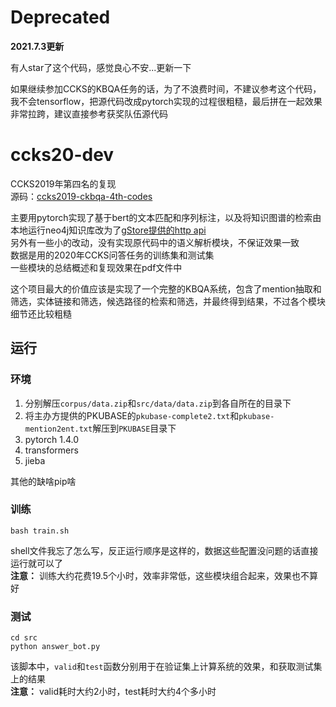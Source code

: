 # Deprecated
**2021.7.3更新**

有人star了这个代码，感觉良心不安...更新一下

如果继续参加CCKS的KBQA任务的话，为了不浪费时间，不建议参考这个代码，我不会tensorflow，把源代码改成pytorch实现的过程很粗糙，最后拼在一起效果非常拉跨，建议直接参考获奖队伍源代码

# ccks20-dev
CCKS2019年第四名的复现  
源码：[ccks2019-ckbqa-4th-codes](https://github.com/duterscmy/ccks2019-ckbqa-4th-codes)

主要用pytorch实现了基于bert的文本匹配和序列标注，以及将知识图谱的检索由本地运行neo4j知识库改为了[gStore提供的http api](https://github.com/pkumod/gStore/blob/master/docs/API.md)  
另外有一些小的改动，没有实现原代码中的语义解析模块，不保证效果一致  
数据是用的2020年CCKS问答任务的训练集和测试集  
一些模块的总结概述和复现效果在pdf文件中

这个项目最大的价值应该是实现了一个完整的KBQA系统，包含了mention抽取和筛选，实体链接和筛选，候选路径的检索和筛选，并最终得到结果，不过各个模块细节还比较粗糙

## 运行
### 环境
1. 分别解压`corpus/data.zip`和`src/data/data.zip`到各自所在的目录下
2. 将主办方提供的PKUBASE的`pkubase-complete2.txt`和`pkubase-mention2ent.txt`解压到`PKUBASE`目录下
3. pytorch 1.4.0
4. transformers
5. jieba

其他的缺啥pip啥

### 训练
```
bash train.sh
```
shell文件我忘了怎么写，反正运行顺序是这样的，数据这些配置没问题的话直接运行就可以了  
**注意：** 训练大约花费19.5个小时，效率非常低，这些模块组合起来，效果也不算好

### 测试
```
cd src
python answer_bot.py
```
该脚本中，`valid`和`test`函数分别用于在验证集上计算系统的效果，和获取测试集上的结果  
**注意：** valid耗时大约2小时，test耗时大约4个多小时
